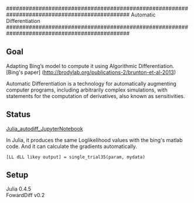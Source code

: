 ##############################################################################################
Automatic Differentiation
##############################################################################################

Goal
------------
Adapting Bing’s model to compute it using Algorithmic Differentiation.
[Bing's paper] (http://brodylab.org/publications-2/brunton-et-al-2013)

Automatic Differentiation is a technology for automatically augmenting computer programs, including arbitrarily complex simulations, with statements for the computation of derivatives, also known as sensitivities.

Status
-------
[Julia_autodiff_JupyterNotebook](https://github.com/misun6312/autodiff/blob/master/Julia_autodiff.ipynb)

In Julia, it produces the same Loglikelihood values with the bing's matlab code. 
And it can calculate the gradients automatically.

```
[LL dLL likey output] = single_trial35(param, mydata)
```

Setup
-------
Julia 0.4.5  
FowardDiff v0.2

